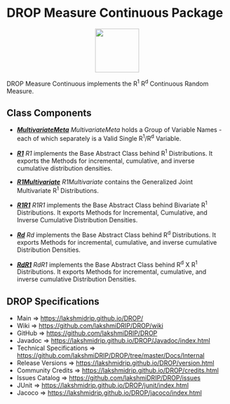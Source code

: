 # DROP Measure Continuous Package

<p align="center"><img src="https://github.com/lakshmiDRIP/DROP/blob/master/DRIP_Logo.gif?raw=true" width="100"></p>

DROP Measure Continuous implements the R<sup>1</sup> R<sup>d</sup> Continuous Random Measure.

## Class Components

 * [***MultivariateMeta***](https://github.com/lakshmiDRIP/DROP/tree/master/src/main/java/org/drip/measure/continuous/MultivariateMeta.java)
 <i>MultivariateMeta</i> holds a Group of Variable Names - each of which separately is a Valid Single
 R<sup>1</sup>/R<sup>d</sup> Variable.

 * [***R1***](https://github.com/lakshmiDRIP/DROP/tree/master/src/main/java/org/drip/measure/continuous/R1.java)
 <i>R1</i> implements the Base Abstract Class behind R<sup>1</sup> Distributions. It exports the Methods for
 incremental, cumulative, and inverse cumulative distribution densities.

 * [***R1Multivariate***](https://github.com/lakshmiDRIP/DROP/tree/master/src/main/java/org/drip/measure/continuous/R1Multivariate.java)
 <i>R1Multivariate</i> contains the Generalized Joint Multivariate R<sup>1</sup> Distributions.

 * [***R1R1***](https://github.com/lakshmiDRIP/DROP/tree/master/src/main/java/org/drip/measure/continuous/R1R1.java)
 <i>R1R1</i> implements the Base Abstract Class behind Bivariate R<sup>1</sup> Distributions. It exports
 Methods for Incremental, Cumulative, and Inverse Cumulative Distribution Densities.

 * [***Rd***](https://github.com/lakshmiDRIP/DROP/tree/master/src/main/java/org/drip/measure/continuous/Rd.java)
 <i>Rd</i> implements the Base Abstract Class behind R<sup>d</sup> Distributions. It exports Methods for
 incremental, cumulative, and inverse cumulative Distribution Densities.

 * [***RdR1***](https://github.com/lakshmiDRIP/DROP/tree/master/src/main/java/org/drip/measure/continuous/RdR1.java)
 <i>RdR1</i> implements the Base Abstract Class behind R<sup>d</sup> X R<sup>1</sup> Distributions. It
 exports Methods for incremental, cumulative, and inverse cumulative Distribution Densities.


## DROP Specifications

 * Main                     => https://lakshmidrip.github.io/DROP/
 * Wiki                     => https://github.com/lakshmiDRIP/DROP/wiki
 * GitHub                   => https://github.com/lakshmiDRIP/DROP
 * Javadoc                  => https://lakshmidrip.github.io/DROP/Javadoc/index.html
 * Technical Specifications => https://github.com/lakshmiDRIP/DROP/tree/master/Docs/Internal
 * Release Versions         => https://lakshmidrip.github.io/DROP/version.html
 * Community Credits        => https://lakshmidrip.github.io/DROP/credits.html
 * Issues Catalog           => https://github.com/lakshmiDRIP/DROP/issues
 * JUnit                    => https://lakshmidrip.github.io/DROP/junit/index.html
 * Jacoco                   => https://lakshmidrip.github.io/DROP/jacoco/index.html
